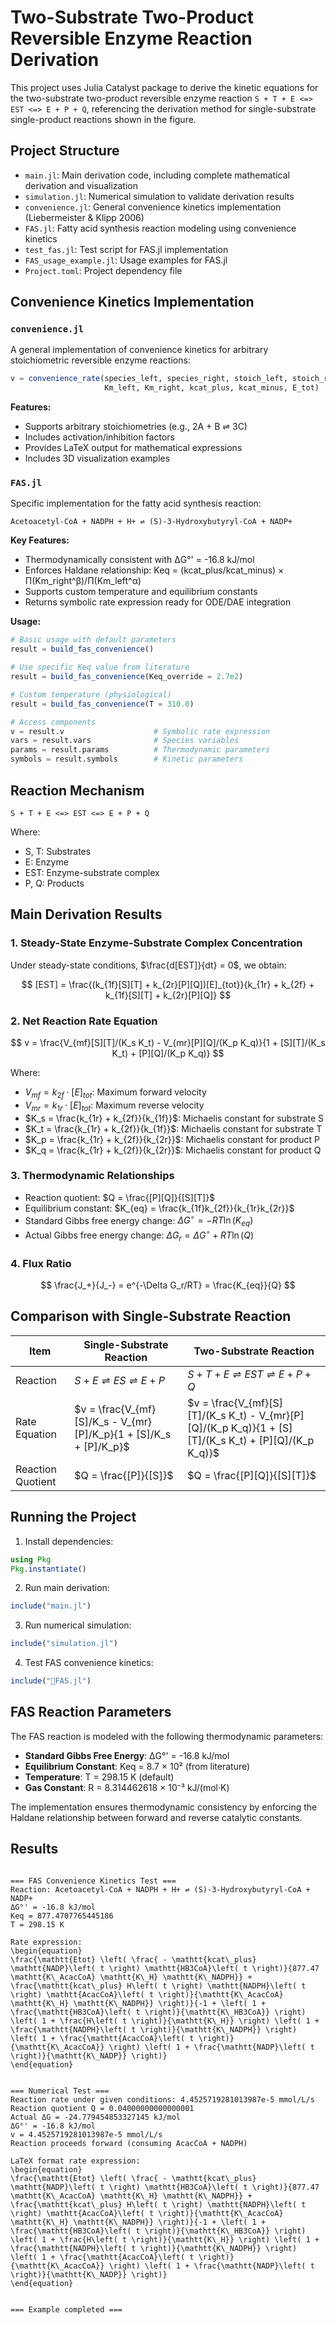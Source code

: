 # Two-Substrate Two-Product Reversible Enzyme Reaction Derivation

This project uses Julia Catalyst package to derive the kinetic equations for the two-substrate two-product reversible enzyme reaction `S + T + E <=> EST <=> E + P + Q`, referencing the derivation method for single-substrate single-product reactions shown in the figure.

## Project Structure

- `main.jl`: Main derivation code, including complete mathematical derivation and visualization
- `simulation.jl`: Numerical simulation to validate derivation results
- `convenience.jl`: General convenience kinetics implementation (Liebermeister & Klipp 2006)
- `FAS.jl`: Fatty acid synthesis reaction modeling using convenience kinetics
- `test_fas.jl`: Test script for FAS.jl implementation
- `FAS_usage_example.jl`: Usage examples for FAS.jl
- `Project.toml`: Project dependency file

## Convenience Kinetics Implementation

### `convenience.jl`

A general implementation of convenience kinetics for arbitrary stoichiometric reversible enzyme reactions:

```julia
v = convenience_rate(species_left, species_right, stoich_left, stoich_right,
                     Km_left, Km_right, kcat_plus, kcat_minus, E_tot)
```

**Features:**

- Supports arbitrary stoichiometries (e.g., 2A + B ⇌ 3C)
- Includes activation/inhibition factors
- Provides LaTeX output for mathematical expressions
- Includes 3D visualization examples

### `FAS.jl`

Specific implementation for the fatty acid synthesis reaction:

```
Acetoacetyl-CoA + NADPH + H+ ⇌ (S)-3-Hydroxybutyryl-CoA + NADP+
```

**Key Features:**

- Thermodynamically consistent with ΔG°' = -16.8 kJ/mol
- Enforces Haldane relationship: Keq = (kcat_plus/kcat_minus) × Π(Km_right^β)/Π(Km_left^α)
- Supports custom temperature and equilibrium constants
- Returns symbolic rate expression ready for ODE/DAE integration

**Usage:**

```julia
# Basic usage with default parameters
result = build_fas_convenience()

# Use specific Keq value from literature
result = build_fas_convenience(Keq_override = 2.7e2)

# Custom temperature (physiological)
result = build_fas_convenience(T = 310.0)

# Access components
v = result.v                    # Symbolic rate expression
vars = result.vars              # Species variables
params = result.params          # Thermodynamic parameters
symbols = result.symbols        # Kinetic parameters
```

## Reaction Mechanism

```
S + T + E <=> EST <=> E + P + Q
```

Where:

- S, T: Substrates
- E: Enzyme
- EST: Enzyme-substrate complex
- P, Q: Products

## Main Derivation Results

### 1. Steady-State Enzyme-Substrate Complex Concentration

Under steady-state conditions, $\frac{d[EST]}{dt} = 0$, we obtain:

$$
[EST] = \frac{(k_{1f}[S][T] + k_{2r}[P][Q])[E]_{tot}}{k_{1r} + k_{2f} + k_{1f}[S][T] + k_{2r}[P][Q]}
$$

### 2. Net Reaction Rate Equation

$$
v = \frac{V_{mf}[S][T]/(K_s K_t) - V_{mr}[P][Q]/(K_p K_q)}{1 + [S][T]/(K_s K_t) + [P][Q]/(K_p K_q)}
$$

Where:

- $V_{mf} = k_{2f} \cdot [E]_{tot}$: Maximum forward velocity
- $V_{mr} = k_{1r} \cdot [E]_{tot}$: Maximum reverse velocity
- $K_s = \frac{k_{1r} + k_{2f}}{k_{1f}}$: Michaelis constant for substrate S
- $K_t = \frac{k_{1r} + k_{2f}}{k_{1f}}$: Michaelis constant for substrate T
- $K_p = \frac{k_{1r} + k_{2f}}{k_{2r}}$: Michaelis constant for product P
- $K_q = \frac{k_{1r} + k_{2f}}{k_{2r}}$: Michaelis constant for product Q

### 3. Thermodynamic Relationships

- Reaction quotient: $Q = \frac{[P][Q]}{[S][T]}$
- Equilibrium constant: $K_{eq} = \frac{k_{1f}k_{2f}}{k_{1r}k_{2r}}$
- Standard Gibbs free energy change: $\Delta G^\circ = -RT\ln(K_{eq})$
- Actual Gibbs free energy change: $\Delta G_r = \Delta G^\circ + RT\ln(Q)$

### 4. Flux Ratio

$$
\frac{J_+}{J_-} = e^{-\Delta G_r/RT} = \frac{K_{eq}}{Q}
$$

## Comparison with Single-Substrate Reaction

| Item              | Single-Substrate Reaction                                           | Two-Substrate Reaction                                                                                  |
| ----------------- | ------------------------------------------------------------------- | ------------------------------------------------------------------------------------------------------- |
| Reaction          | $S + E \rightleftharpoons ES \rightleftharpoons E + P$            | $S + T + E \rightleftharpoons EST \rightleftharpoons E + P + Q$                                       |
| Rate Equation     | $v = \frac{V_{mf}[S]/K_s - V_{mr}[P]/K_p}{1 + [S]/K_s + [P]/K_p}$ | $v = \frac{V_{mf}[S][T]/(K_s K_t) - V_{mr}[P][Q]/(K_p K_q)}{1 + [S][T]/(K_s K_t) + [P][Q]/(K_p K_q)}$ |
| Reaction Quotient | $Q = \frac{[P]}{[S]}$                                             | $Q = \frac{[P][Q]}{[S][T]}$                                                                           |

## Running the Project

1. Install dependencies:

```julia
using Pkg
Pkg.instantiate()
```

2. Run main derivation:

```julia
include("main.jl")
```

3. Run numerical simulation:

```julia
include("simulation.jl")
```

4. Test FAS convenience kinetics:

```julia
include("FAS.jl")
```

## FAS Reaction Parameters

The FAS reaction is modeled with the following thermodynamic parameters:

- **Standard Gibbs Free Energy**: ΔG°' = -16.8 kJ/mol
- **Equilibrium Constant**: Keq = 8.7 × 10² (from literature)
- **Temperature**: T = 298.15 K (default)
- **Gas Constant**: R = 8.314462618 × 10⁻³ kJ/(mol·K)

The implementation ensures thermodynamic consistency by enforcing the Haldane relationship between forward and reverse catalytic constants.

## Results

```

=== FAS Convenience Kinetics Test ===
Reaction: Acetoacetyl-CoA + NADPH + H+ ⇌ (S)-3-Hydroxybutyryl-CoA + NADP+
ΔG°' = -16.8 kJ/mol
Keq = 877.4707765445186
T = 298.15 K

Rate expression:
\begin{equation}
\frac{\mathtt{Etot} \left( \frac{ - \mathtt{kcat\_plus} \mathtt{NADP}\left( t \right) \mathtt{HB3CoA}\left( t \right)}{877.47 \mathtt{K\_AcacCoA} \mathtt{K\_H} \mathtt{K\_NADPH}} + \frac{\mathtt{kcat\_plus} H\left( t \right) \mathtt{NADPH}\left( t \right) \mathtt{AcacCoA}\left( t \right)}{\mathtt{K\_AcacCoA} \mathtt{K\_H} \mathtt{K\_NADPH}} \right)}{-1 + \left( 1 + \frac{\mathtt{HB3CoA}\left( t \right)}{\mathtt{K\_HB3CoA}} \right) \left( 1 + \frac{H\left( t \right)}{\mathtt{K\_H}} \right) \left( 1 + \frac{\mathtt{NADPH}\left( t \right)}{\mathtt{K\_NADPH}} \right) \left( 1 + \frac{\mathtt{AcacCoA}\left( t \right)}{\mathtt{K\_AcacCoA}} \right) \left( 1 + \frac{\mathtt{NADP}\left( t \right)}{\mathtt{K\_NADP}} \right)}
\end{equation}


=== Numerical Test ===
Reaction rate under given conditions: 4.4525719281013987e-5 mmol/L/s
Reaction quotient Q = 0.04000000000000001 
Actual ΔG = -24.779454853327145 kJ/mol
ΔG°' = -16.8 kJ/mol
v = 4.4525719281013987e-5 mmol/L/s
Reaction proceeds forward (consuming AcacCoA + NADPH)

LaTeX format rate expression:
\begin{equation}
\frac{\mathtt{Etot} \left( \frac{ - \mathtt{kcat\_plus} \mathtt{NADP}\left( t \right) \mathtt{HB3CoA}\left( t \right)}{877.47 \mathtt{K\_AcacCoA} \mathtt{K\_H} \mathtt{K\_NADPH}} + \frac{\mathtt{kcat\_plus} H\left( t \right) \mathtt{NADPH}\left( t \right) \mathtt{AcacCoA}\left( t \right)}{\mathtt{K\_AcacCoA} \mathtt{K\_H} \mathtt{K\_NADPH}} \right)}{-1 + \left( 1 + \frac{\mathtt{HB3CoA}\left( t \right)}{\mathtt{K\_HB3CoA}} \right) \left( 1 + \frac{H\left( t \right)}{\mathtt{K\_H}} \right) \left( 1 + \frac{\mathtt{NADPH}\left( t \right)}{\mathtt{K\_NADPH}} \right) \left( 1 + \frac{\mathtt{AcacCoA}\left( t \right)}{\mathtt{K\_AcacCoA}} \right) \left( 1 + \frac{\mathtt{NADP}\left( t \right)}{\mathtt{K\_NADP}} \right)}
\end{equation}


=== Example completed ===
```
